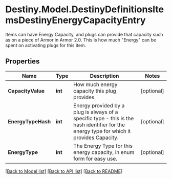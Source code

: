 # Destiny.Model.DestinyDefinitionsItemsDestinyEnergyCapacityEntry
Items can have Energy Capacity, and plugs can provide that capacity such as on a piece of Armor in Armor 2.0. This is how much \"Energy\" can be spent on activating plugs for this item.

## Properties

Name | Type | Description | Notes
------------ | ------------- | ------------- | -------------
**CapacityValue** | **int** | How much energy capacity this plug provides. | [optional] 
**EnergyTypeHash** | **int** | Energy provided by a plug is always of a specific type - this is the hash identifier for the energy type for which it provides Capacity. | [optional] 
**EnergyType** | **int** | The Energy Type for this energy capacity, in enum form for easy use. | [optional] 

[[Back to Model list]](../README.md#documentation-for-models) [[Back to API list]](../README.md#documentation-for-api-endpoints) [[Back to README]](../README.md)

